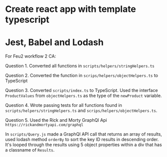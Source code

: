 # Create react app with template typescript

# Jest, Babel and Lodash

For Feu2 workflow 2 CA:

Question 1. Converted all functions in `scripts/helpers/stringHelpers.ts`

Question 2. Converted the function in `scrips/helpers/objectHelpers.ts` to TypeScript

Question 3. Converted `scripts/index.ts` to TypeScript. Used the interface `ProductValues` from `objectHelpers.ts` as the type of the `newProduct` variable.

Question 4. Wrote passing tests for all functions found in `scripts/helpers/stringHelpers.ts` and `scrips/helpers/objectHelpers.ts`.

Question 5. Used the Rick and Morty GraphQl Api `https://rickandmortyapi.com/graphql`

In `scripts/Query.js` made a GraphQl API call that returns an array of results, used lodash method `orderBy` to sort the key ID results in descending order. It's looped through the results using 5 object properties within a div that has a classname of `Results`.
